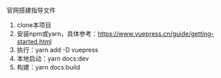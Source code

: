 官网搭建指导文件

1. clone本项目
2. 安装npm或yarn，具体参考：https://www.vuepress.cn/guide/getting-started.html
3. 执行：yarn add -D vuepress
4. 本地启动：yarn docs:dev
5. 构建：yarn docs:build


